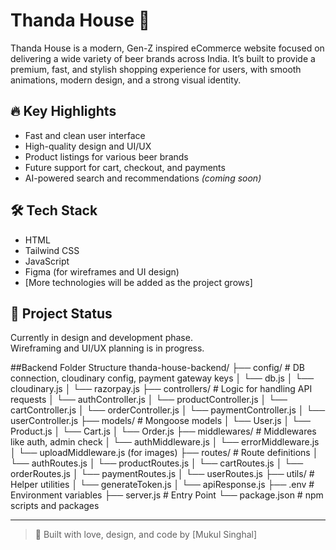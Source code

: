 # Thanda House 🍻

Thanda House is a modern, Gen-Z inspired eCommerce website focused on delivering a wide variety of beer brands across India. It’s built to provide a premium, fast, and stylish shopping experience for users, with smooth animations, modern design, and a strong visual identity.

## 🔥 Key Highlights

- Fast and clean user interface
- High-quality design and UI/UX
- Product listings for various beer brands
- Future support for cart, checkout, and payments
- AI-powered search and recommendations *(coming soon)*

## 🛠️ Tech Stack

- HTML
- Tailwind CSS
- JavaScript
- Figma (for wireframes and UI design)
- [More technologies will be added as the project grows]


## 🚧 Project Status

Currently in design and development phase.  
Wireframing and UI/UX planning is in progress.


##Backend Folder Structure
thanda-house-backend/
├── config/          # DB connection, cloudinary config, payment gateway keys
│    └── db.js
│    └── cloudinary.js
│    └── razorpay.js
├── controllers/     # Logic for handling API requests
│    └── authController.js
│    └── productController.js
│    └── cartController.js
│    └── orderController.js
│    └── paymentController.js
│    └── userController.js
├── models/          # Mongoose models
│    └── User.js
│    └── Product.js
│    └── Cart.js
│    └── Order.js
├── middlewares/     # Middlewares like auth, admin check
│    └── authMiddleware.js
│    └── errorMiddleware.js
│    └── uploadMiddleware.js (for images)
├── routes/          # Route definitions
│    └── authRoutes.js
│    └── productRoutes.js
│    └── cartRoutes.js
│    └── orderRoutes.js
│    └── paymentRoutes.js
│    └── userRoutes.js
├── utils/           # Helper utilities
│    └── generateToken.js
│    └── apiResponse.js
├── .env             # Environment variables
├── server.js        # Entry Point
└── package.json     # npm scripts and packages


---

> 🍺 Built with love, design, and code by [Mukul Singhal]


